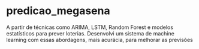 # predicao_megasena
A partir de técnicas como ARIMA, LSTM, Random Forest e modelos estatísticos para prever loterias. Desenvolvi um sistema de machine learning com essas abordagens, mais acurácia, para melhorar as previsões
